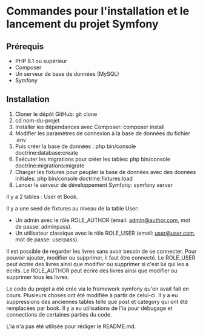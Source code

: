 Commandes pour l'installation et le lancement du projet Symfony
=================================================
Prérequis
---------
-   PHP 8.1 ou supérieur
-  Composer
-  Un serveur de base de données (MySQL)
-  Symfony

Installation
------------
1.  Cloner le dépôt GitHub:
git clone
2. cd nom-du-projet
3. Installer les dépendances avec Composer:
composer install
4. Modifier les paramètres de connexion à la base de données du fichier .env 
5. Puis créer la base de données :
php bin/console doctrine:database:create
6. Exécuter les migrations pour créer les tables:
php bin/console doctrine:migrations:migrate
7. Charger les fixtures pour peupler la base de données avec des données initiales:
php bin/console doctrine:fixtures:load
8. Lancer le serveur de développement Symfony:
symfony server

Il y a 2 tables : User et Book.

Il y a une seed de fixtures au niveau de la table User:
-   Un admin avec le rôle ROLE_AUTHOR (email: admin@author.com, mot de passe: adminpass).
-   Un utilisateur classique avec le rôle ROLE_USER (email: user@user.com, mot de passe: userpass).

Il est possible de regarder les livres sans avoir besoin de se connecter.
Pour pouvoir ajouter, modifier ou supprimer, il faut être connecté.
Le ROLE_USER peut écrire des livres ainsi que modifier ou supprimer si c'est lui qui les a écrits.
Le ROLE_AUTHOR peut écrire des livres ainsi que modifier ou supprimer tous les livres.

Le code du projet a été crée via le framework symfony qu'on avait fait en cours.
Plusieurs choses ont été modifiée à partir de celui-ci.
Il y a eu suppressions des anciennes tables telle que post et category qui ont été remplacées par book.
Il y a eu utilisations de l'ia pour débugage et connections de certaines parties du code.

L'ia n'a pas été utilisée pour rédiger le README.md.
